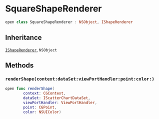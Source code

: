 # SquareShapeRenderer

``` swift
open class SquareShapeRenderer : NSObject, IShapeRenderer
```

## Inheritance

[`IShapeRenderer`](/IShapeRenderer), `NSObject`

## Methods

### `renderShape(context:dataSet:viewPortHandler:point:color:)`

``` swift
open func renderShape(
        context: CGContext,
        dataSet: IScatterChartDataSet,
        viewPortHandler: ViewPortHandler,
        point: CGPoint,
        color: NSUIColor)
```
